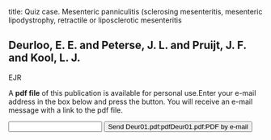 title: Quiz case. Mesenteric panniculitis (sclerosing mesenteritis, mesenteric lipodystrophy, retractile or liposclerotic mesenteritis

## Deurloo, E. E. and Peterse, J. L. and Pruijt, J. F. and Kool, L. J.
EJR

A <b>pdf file</b> of this publication is available for personal use.Enter your e-mail address in the box below and press the button. You will receive an e-mail message with a link to the pdf file.
<form action="sender.php">  <input type="text" name="email">  <input type="submit" value="Send Deur01.pdf:pdfDeur01.pdf:PDF by e-mail"></form>